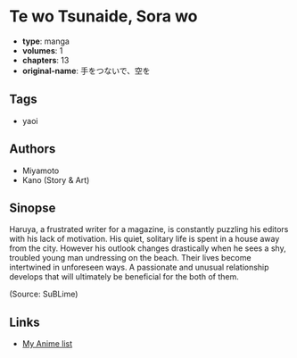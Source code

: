 # Te wo Tsunaide, Sora wo

-   **type**: manga
-   **volumes**: 1
-   **chapters**: 13
-   **original-name**: 手をつないで、空を

## Tags

-   yaoi

## Authors

-   Miyamoto
-   Kano (Story & Art)

## Sinopse

Haruya, a frustrated writer for a magazine, is constantly puzzling his editors with his lack of motivation. His quiet, solitary life is spent in a house away from the city. However his outlook changes drastically when he sees a shy, troubled young man undressing on the beach. Their lives become intertwined in unforeseen ways. A passionate and unusual relationship develops that will ultimately be beneficial for the both of them.

(Source: SuBLime)

## Links

-   [My Anime list](https://myanimelist.net/manga/3732/Te_wo_Tsunaide_Sora_wo)
